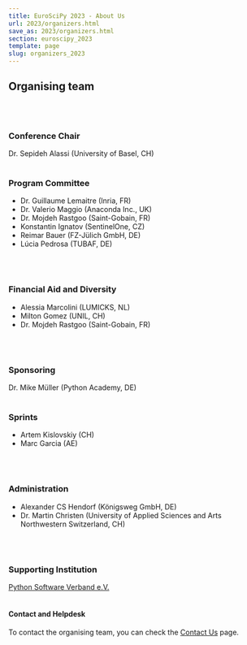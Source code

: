 ```yaml
---
title: EuroSciPy 2023 - About Us
url: 2023/organizers.html
save_as: 2023/organizers.html
section: euroscipy_2023
template: page
slug: organizers_2023
---
```


## Organising team
</br>
</br>

### Conference Chair
Dr. Sepideh Alassi (University of Basel, CH)
</br>
</br>

### Program Committee
- Dr. Guillaume Lemaitre (Inria, FR)
- Dr. Valerio Maggio (Anaconda Inc., UK)
- Dr. Mojdeh Rastgoo (Saint-Gobain, FR)
- Konstantin Ignatov (SentinelOne, CZ)
- Reimar Bauer (FZ-Jülich GmbH, DE)
- Lúcia Pedrosa (TUBAF, DE)
</br>
</br>

### Financial Aid and Diversity
- Alessia Marcolini (LUMICKS, NL)
- Milton Gomez (UNIL, CH)
- Dr. Mojdeh Rastgoo (Saint-Gobain, FR)
</br>
</br>

### Sponsoring
Dr. Mike Müller (Python Academy, DE)
</br>
</br>

### Sprints
- Artem Kislovskiy (CH)
- Marc Garcia (AE)
</br>
</br>

### Administration
- Alexander CS Hendorf (Königsweg GmbH, DE)
- Dr. Martin Christen (University of Applied Sciences and Arts Northwestern Switzerland, CH)
</br>
</br>

### Supporting Institution
[Python Software Verband e.V.](https://python-verband.org/)
</br>
</br>

#### Contact and Helpdesk

To contact the organising team, you can check the [Contact Us](contact_us.html) page.

</br>
</br>
